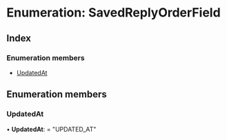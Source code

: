
# Enumeration: SavedReplyOrderField

## Index

### Enumeration members

* [UpdatedAt](savedreplyorderfield.md#updatedat)

## Enumeration members

###  UpdatedAt

• **UpdatedAt**: = "UPDATED_AT"

